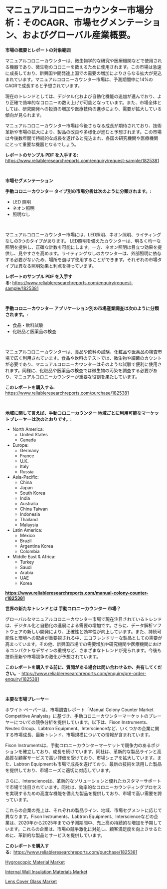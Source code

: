 <p><h1>マニュアルコロニーカウンター市場分析：そのCAGR、市場セグメンテーション、およびグローバル産業概要。</h1></p><p><strong>市場の概要とレポートの対象範囲</strong></p>
<p><p>マニュアルコロニーカウンターは、微生物学的な研究や医療機関などで使用される機器であり、微生物のコロニーを数えるために使用されます。この市場は急速に成長しており、新興国や開発途上国での需要の増加によりさらなる拡大が見込まれています。マニュアルコロニーカウンター市場は、予測期間中に14%のCAGRで成長すると予想されています。</p><p>現在のトレンドとしては、デジタル化および自動化機能の追加が進んでおり、より正確で効率的なコロニーの数え上げが可能となっています。また、市場全体としては、研究開発への投資の増加や医療技術の進歩により、需要が拡大している傾向が見られます。</p><p>マニュアルコロニーカウンター市場は今後さらなる成長が期待されており、技術革新や市場の拡大により、製品の改良や多様化が進むと予想されます。この市場は今後数年間で持続的な成長を遂げると見込まれ、各国の研究機関や医療機関にとって重要な機器となるでしょう。</p></p>
<p><strong>レポートのサンプル PDF を入手する:</strong> <a href="https://www.reliableresearchreports.com/enquiry/request-sample/1825381">https://www.reliableresearchreports.com/enquiry/request-sample/1825381</a></p>
<p>&nbsp;</p>
<p><strong>市場セグメンテーション</strong></p>
<p><strong>手動コロニーカウンター タイプ別の市場分析は次のように分類されます。:</strong></p>
<p><ul><li>LED 照明</li><li>ネオン照明</li><li>照明なし</li></ul></p>
<p>&nbsp;</p>
<p><p>マニュアルコロニーカウンター市場には、LED照明、ネオン照明、ライティングなしの3つのタイプがあります。 LED照明を備えたカウンターは、明るく均一な照明を提供し、正確な計数を可能にします。一方、ネオン照明は目立つ効果を提供し、見やすさを高めます。ライティングなしのカウンターは、外部照明に依存する必要がないため、場所を選ばず使用することができます。それぞれの市場タイプは異なる照明効果と利点を持っています。</p></p>
<p><strong>レポートのサンプル PDF を入手する:</strong>&nbsp;<a href="https://www.reliableresearchreports.com/enquiry/request-sample/1825381">https://www.reliableresearchreports.com/enquiry/request-sample/1825381</a></p>
<p>&nbsp;</p>
<p><strong> 手動コロニーカウンター アプリケーション別の市場産業調査は次のように分類されます。:</strong></p>
<p><ul><li>食品・飲料試験</li><li>化粧品と医薬品の検査</li></ul></p>
<p>&nbsp;</p>
<p><p>マニュアルコロニーカウンターは、食品や飲料の試験、化粧品や医薬品の検査市場で広く利用されています。食品や飲料のテストでは、微生物や細菌のカウントが必要であり、マニュアルコロニーカウンターはそのような試験で便利に使用されます。同様に、化粧品や医薬品の検査では微生物の汚染を調査する必要があり、マニュアルコロニーカウンターが重要な役割を果たしています。</p></p>
<p><strong>このレポートを購入する:</strong>&nbsp; <a href="https://www.reliableresearchreports.com/purchase/1825381">https://www.reliableresearchreports.com/purchase/1825381</a></p>
<p>&nbsp;</p>
<p><strong>地域に関して言えば、手動コロニーカウンター 地域ごとに利用可能なマーケットプレーヤーは次のとおりです。:</strong></p>
<p><ul>
    <li>
        North America:
        <ul>
            <li>United States</li>
            <li>Canada</li>
        </ul>
    </li>
    <li>
        Europe:
        <ul>
            <li>Germany</li>
            <li>France</li>
            <li>U.K.</li>
            <li>Italy</li>
            <li>Russia</li>
        </ul>
    </li>
    <li>
        Asia-Pacific:
        <ul>
            <li>China</li>
            <li>Japan</li>
            <li>South Korea</li>
            <li>India</li>
            <li>Australia</li>
            <li>China Taiwan</li>
            <li>Indonesia</li>
            <li>Thailand</li>
            <li>Malaysia</li>
        </ul>
    </li>
    <li>
        Latin America:
        <ul>
            <li>Mexico</li>
            <li>Brazil</li>
            <li>Argentina Korea</li>
            <li>Colombia</li>
        </ul>
    </li>
    <li>
        Middle East & Africa:
        <ul>
            <li>Turkey</li>
            <li>Saudi</li>
            <li>Arabia</li>
            <li>UAE</li>
            <li>Korea</li>
        </ul>
    </li>
    </ul></p>
<p><strong><a href="https://www.reliableresearchreports.com/manual-colony-counter-r1825381">https://www.reliableresearchreports.com/manual-colony-counter-r1825381</a></strong>&nbsp;</p>
<p><strong>世界の新たなトレンドとは 手動コロニーカウンター 市場？</strong></p>
<p><p>グローバルなマニュアルコロニーカウンター市場で現在注目されているトレンドは、デジタル化と自動化の進展による需要の増加です。さらに、データ解析ソフトウェアの新しい開発により、正確性と効率性が向上しています。また、持続可能性と環境への配慮が重要視される中、エコフレンドリーな製品としての需要が高まっています。その他、新興国市場での需要増加や研究機関や医療機関におけるコンパクトなデザインの重視など、さまざまなトレンドが見られます。今後も技術革新や市場競争の激化が予想されています。</p></p>
<p><strong>このレポートを購入する前に、質問がある場合は問い合わせるか、共有してください。</strong>- <a href="https://www.reliableresearchreports.com/enquiry/pre-order-enquiry/1825381">https://www.reliableresearchreports.com/enquiry/pre-order-enquiry/1825381</a></p>
<p>&nbsp;</p>
<p><strong>主要な市場プレーヤー</strong></p>
<p><p>ホワイト·ペーパーは、市場調査レポート「Manual Colony Counter Market Competitive Analysis」に基づき、手動コロニーカウンターマーケットのプレーヤーについての競争分析を提供しています。以下は、Fison Instruments、Neutec Group、Labtron Equipment、Interscienceなど、いくつかの企業に関する市場成長、最新トレンド、市場規模についての情報が含まれています。</p><p>Fison Instrumentsは、手動コロニーカウンターマーケットで競争力のあるポジションを確立しており、成長を続けています。同社は、革新的な製品ラインと高品質な顧客サービスで高い評価を受けており、市場シェアを拡大しています。また、Labtron Equipmentも市場で成長を遂げており、最新の技術を活用した製品を提供しており、市場ニーズに適切に対応しています。</p><p>さらに、Interscienceは、革新的なソリューションと優れたカスタマーサポートで市場で注目されています。同社は、効率的なコロニーカウンティングプロセスを実現するための高度な機能を備えた製品を提供しており、市場で高い需要を誇っています。</p><p>これらの企業の売上は、それぞれの製品ライン、地域、市場セグメントに応じて異なります。Fison Instruments、Labtron Equipment、Interscienceなどの企業は、2020年から2025年までの予測期間中、売上高の持続的な増加を予期しています。これらの企業は、市場の競争激化に対処し、顧客満足度を向上させるために、革新的な製品とサービスを提供しています。</p></p>
<p><strong>このレポートを購入する:</strong>&nbsp;&nbsp;<a href="https://www.reliableresearchreports.com/purchase/1825381">https://www.reliableresearchreports.com/purchase/1825381</a></p>
<p><p><a href="https://www.linkedin.com/pulse/hygroscopic-material-market-research-report-forecasted-qk8pf?trackingId=AcPzTWchq%2FBFoFyJ0QPoHg%3D%3D">Hygroscopic Material Market</a></p><p><a href="https://www.linkedin.com/pulse/internal-wall-insulation-materials-market-research-report-zahif?trackingId=oMiSnWlBbPi8vhpcGo1uWQ%3D%3D">Internal Wall Insulation Materials Market</a></p><p><a href="https://www.linkedin.com/pulse/lens-cover-glass-market-analysis-examines-its-scope-growth-ku0ef?trackingId=en9V3UP45bQE8fdvxQMOow%3D%3D">Lens Cover Glass Market</a></p></p>